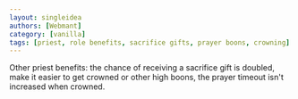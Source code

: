 ```yaml
---
layout: singleidea
authors: [Webmant]
category: [vanilla]
tags: [priest, role benefits, sacrifice gifts, prayer boons, crowning]
---
```

Other priest benefits: the chance of receiving a sacrifice gift is doubled, make it easier to get crowned or other high boons, the prayer timeout isn't increased when crowned.
